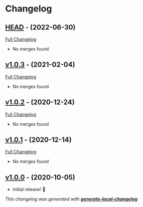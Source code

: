 # Changelog

## [HEAD](https://github.com/neogeek/generate-local-changelog/tree/HEAD) - (2022-06-30)

[Full Changelog](https://github.com/neogeek/generate-local-changelog/compare/v1.0.3...HEAD)

- No merges found

## [v1.0.3](https://github.com/neogeek/generate-local-changelog/tree/v1.0.3) - (2021-02-04)

[Full Changelog](https://github.com/neogeek/generate-local-changelog/compare/v1.0.2...v1.0.3)

- No merges found

## [v1.0.2](https://github.com/neogeek/generate-local-changelog/tree/v1.0.2) - (2020-12-24)

[Full Changelog](https://github.com/neogeek/generate-local-changelog/compare/v1.0.1...v1.0.2)

- No merges found

## [v1.0.1](https://github.com/neogeek/generate-local-changelog/tree/v1.0.1) - (2020-12-14)

[Full Changelog](https://github.com/neogeek/generate-local-changelog/compare/v1.0.0...v1.0.1)

- No merges found

## [v1.0.0](https://github.com/neogeek/generate-local-changelog/tree/v1.0.0) - (2020-10-05)

- Initial release! 🎉

_This changelog was generated with **[generate-local-changelog](https://github.com/neogeek/generate-local-changelog)**_
